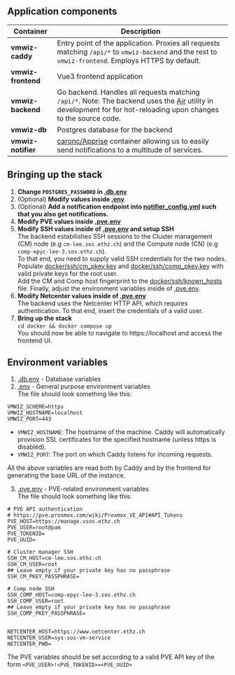 





## Application components
| Container | Description |
| --- | ----------- |
| **vmwiz-caddy** | Entry point of the application. Proxies all requests matching `/api/*` to `vmwiz-backend` and the rest to `vmwiz-frontend`. Employs HTTPS by default. |
| **vmwiz-frontend** | Vue3 frontend application |
| **vmwiz-backend** | Go backend. Handles all requests matching `/api/*`. Note: The backend uses the [Air](https://github.com/air-verse/air) utility in development for for hot-reloading upon changes to the source code. |
| **vmwiz-db** | Postgres database for the backend |
| **vmwiz-notifier** | [caronc/Apprise](https://github.com/caronc/apprise) container allowing us to easily send notifications to a multitude of services.


## Bringing up the stack
1. **Change `POSTGRES_PASSWORD` in [.db.env](/.db.env)**
2. (Optional) **Modify values inside [.env](.env)**
3. (Optional) **Add a notification endpoint into [notifier_config.yml](/docker/notifier_config.yml) such that you also get notifications.**
4. **Modify PVE values inside [.pve.env](.pve.env)**
5. **Modify SSH values inside of [.pve.env](.pve.env) and setup SSH**\
The backend estabilishes SSH sessions to the Cluster management (CM) node (e.g `cm-lee.sos.ethz.ch`) and the Compute node (CN) (e.g `comp-epyc-lee-3.sos.ethz.ch`).\
To that end, you need to supply valid SSH credentials for the two nodes. Populate [docker/ssh/cm_pkey.key](docker/ssh/cm_pkey.key) and [docker/ssh/comp_pkey.key](docker/ssh/comp_pkey.key) with valid private keys for the root user.\
Add the CM and Comp host fingerprint to the [docker/ssh/known_hosts](docker/ssh/known_hosts) file. Finally, adjust the environment variables inside of [.pve.env](.pve.env).
6. **Modify Netcenter values inside of [.pve.env](.pve.env)**\
The backend uses the Netcenter HTTP API, which requires authentication. To that end, insert the credentials of a valid user. 
7. **Bring up the stack**\
`cd docker && docker compose up`\
You should now be able to navigate to https://localhost and access the frontend UI.

## Environment variables
1. [.db.env](/.db.env) - Database variables
2. [.env](.env) - General purpose environment variables\
The file should look something like this:
```env
VMWIZ_SCHEME=https
VMWIZ_HOSTNAME=localhost
VMWIZ_PORT=443
```
- `VMWIZ_HOSTNAME`: The hostname of the machine. Caddy will automatically provision SSL certificates for the specified hostname (unless https is disabled).
- `VMWIZ_PORT`: The port on which Caddy listens for incoming requests.

All the above variables are read both by Caddy and by the frontend for generating the base URL of the instance.

3. [.pve.env](.pve.env) - PVE-related environment variables\
The file should look something like this:
```env
# PVE API authentication
# https://pve.proxmox.com/wiki/Proxmox_VE_API#API_Tokens
PVE_HOST=https://manage.vsos.ethz.ch
PVE_USER=root@pam
PVE_TOKENID=
PVE_UUID=

# Cluster manager SSH
SSH_CM_HOST=cm-lee.sos.ethz.ch 
SSH_CM_USER=root
## Leave empty if your private key has no passphrase
SSH_CM_PKEY_PASSPHRASE=

# Comp node SSH
SSH_COMP_HOST=comp-epyc-lee-3.sos.ethz.ch
SSH_COMP_USER=root
## Leave empty if your private key has no passphrase
SSH_COMP_PKEY_PASSPHRASE=


NETCENTER_HOST=https://www.netcenter.ethz.ch
NETCENTER_USER=sys-sos-vm-service
NETCENTER_PWD=
```

The PVE variables should be set according to a valid PVE API key of the form `<PVE_USER>!<PVE_TOKENID>=<PVE_UUID>`
